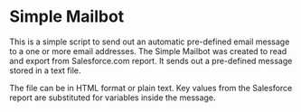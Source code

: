 # Simple Mailbot

This is a simple script to send out an automatic pre-defined email message to a one or more email addresses. The Simple Mailbot was created to read and export from Salesforce.com report. It sends out a pre-defined message stored in a text file.

The file can be in HTML format or plain text. Key values from the Salesforce report are substituted for variables inside the message.
